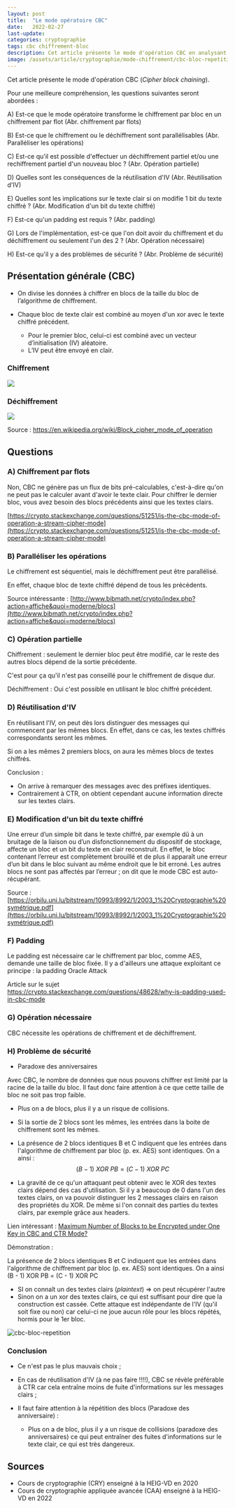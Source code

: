 ```yaml
---
layout: post
title:  "Le mode opératoire CBC"
date:   2022-02-27
last-update: 
categories: cryptographie 
tags: cbc chiffrement-bloc
description: Cet article présente le mode d'opération CBC en analysant également sa sécurité (réutilisation d'IV, répétition de blocs).
image: /assets/article/cryptographie/mode-chiffrement/cbc-bloc-repetition.png
---
```




Cet article présente le mode d'opération CBC (*Cipher block chaining*). 

Pour une meilleure compréhension, les questions suivantes seront abordées :

A) Est-ce que le mode opératoire transforme le chiffrement par bloc en un chiffrement par flot (Abr.  chiffrement par flots)

B) Est-ce que le chiffrement ou le déchiffrement sont parallélisables (Abr.  Paralléliser les opérations)

C) Est-ce qu'il est possible d'effectuer un déchiffrement partiel et/ou une rechiffrement partiel d'un  nouveau bloc ? (Abr.  Opération partielle)

D) Quelles sont les conséquences de la réutilisation d'IV (Abr. Réutilisation d'IV)

E) Quelles sont les implications sur le texte clair si on modifie 1 bit du texte chiffré ? (Abr.  Modification d'un bit du texte chiffré)

F) Est-ce qu'un padding est requis ? (Abr.  padding)

G) Lors de l'implémentation, est-ce que l'on doit avoir du chiffrement et du déchiffrement ou seulement l'un des 2 ? (Abr.  Opération nécessaire)

H) Est-ce qu'il y a des problèmes de sécurité ? (Abr.  Problème de sécurité)

## Présentation générale (CBC)

- On divise les données à chiffrer en blocs de la taille du bloc de l’algorithme de chiffrement.

- Chaque bloc de texte clair est combiné au moyen d'un xor avec le texte chiffré précédent.

  - Pour le premier bloc, celui-ci est combiné avec un vecteur d’initialisation (IV) aléatoire.
  - L’IV peut être envoyé en clair.

  

### 	Chiffrement

![](https://upload.wikimedia.org/wikipedia/commons/thumb/8/80/CBC_encryption.svg/900px-CBC_encryption.svg.png)





### Déchiffrement

![](https://upload.wikimedia.org/wikipedia/commons/thumb/2/2a/CBC_decryption.svg/900px-CBC_decryption.svg.png)



Source : https://en.wikipedia.org/wiki/Block_cipher_mode_of_operation

## Questions

### A) Chiffrement par flots  

Non, CBC ne génère pas un flux de bits pré-calculables, c'est-à-dire qu'on ne peut pas le calculer avant d'avoir le texte clair. Pour chiffrer le dernier bloc, vous avez besoin des blocs précédents ainsi que les textes clairs.

[https://crypto.stackexchange.com/questions/51251/is-the-cbc-mode-of-operation-a-stream-cipher-mode](https://crypto.stackexchange.com/questions/51251/is-the-cbc-mode-of-operation-a-stream-cipher-mode)

### B) Paralléliser les opérations 

Le chiffrement est séquentiel, mais le déchiffrement peut être parallélisé.

En effet, chaque bloc de texte chiffré dépend de tous les précédents.

Source intéressante : [http://www.bibmath.net/crypto/index.php?action=affiche&quoi=moderne/blocs](http://www.bibmath.net/crypto/index.php?action=affiche&quoi=moderne/blocs)

### C) Opération partielle  

Chiffrement : seulement le dernier bloc peut être modifié, car le reste des autres blocs dépend de la sortie précédente.

C'est pour ça qu'il n'est pas conseillé pour le chiffrement de disque dur.

Déchiffrement : Oui c'est possible en utilisant le bloc chiffré précédent.

### D) Réutilisation d'IV  

En réutilisant l'IV, on peut dès lors distinguer des messages qui commencent par les mêmes
blocs. En effet, dans ce cas, les textes chiffrés correspondants seront les mêmes.

Si on a les mêmes 2 premiers blocs, on aura les mêmes blocs de textes chiffrés.

Conclusion : 

- On arrive à remarquer des messages avec des préfixes identiques.
- Contrairement à CTR, on obtient cependant aucune information directe sur les textes clairs. 

### E) Modification d'un bit du texte chiffré  

Une erreur d’un simple bit dans le texte chiffré, par exemple dû à un bruitage de la liaison ou d’un disfonctionnement du dispositif de stockage, affecte un bloc et un bit du texte en clair reconstruit. En effet, le bloc contenant l’erreur est complètement brouillé et de plus il apparaît une erreur d’un bit dans le bloc suivant au même endroit que le bit erroné. Les autres blocs ne sont pas affectés par l’erreur ; on dit que le mode CBC est auto-récupérant.

Source : [https://orbilu.uni.lu/bitstream/10993/8992/1/2003_1%20Cryptographie%20symétrique.pdf](https://orbilu.uni.lu/bitstream/10993/8992/1/2003_1%20Cryptographie%20symétrique.pdf)



### F) Padding  

Le padding est nécessaire car le chiffrement par bloc, comme AES, demande une taille de bloc fixée. Il y a d'ailleurs une attaque exploitant ce principe : la padding Oracle Attack

Article sur le sujet https://crypto.stackexchange.com/questions/48628/why-is-padding-used-in-cbc-mode

### G) Opération nécessaire  

CBC nécessite les opérations de chiffrement et de déchiffrement.

### H) Problème de sécurité  

- Paradoxe des anniversaires

Avec CBC, le nombre de données que nous pouvons chiffrer est limité par la racine de la taille du bloc. Il faut donc faire attention à ce que cette taille de bloc ne soit pas trop faible.

- Plus on a de blocs, plus il y a un risque de collisions.

- Si la sortie de 2 blocs sont les mêmes, les entrées dans la boite de chiffrement sont les mêmes.

- La présence de 2 blocs identiques B et C indiquent que les entrées dans l'algorithme de chiffrement par bloc (p. ex. AES) sont identiques. On a ainsi :
  $$
  (B - 1)~XOR~PB = (C - 1)~XOR~PC
  $$
  
- La gravité de ce qu'un attaquant peut obtenir avec le XOR des textes clairs dépend des cas d'utilisation. Si il y a beaucoup de 0 dans l'un des textes clairs, on va pouvoir distinguer les 2 messages clairs en raison des propriétés du XOR. De même si l'on connait des parties du textes clairs, par exemple grâce aux headers.

Lien intéressant : [Maximum Number of Blocks to be Encrypted under One Key in CBC and CTR Mode?](https://crypto.stackexchange.com/questions/51518/maximum-number-of-blocks-to-be-encrypted-under-one-key-in-cbc-and-ctr-mode)

Démonstration :

La présence de 2 blocs identiques B et C indiquent que les entrées dans l'algorithme de chiffrement par bloc (p. ex. AES) sont identiques. On a ainsi (B - 1) XOR PB = (C - 1) XOR PC

- SI on connaît un des textes clairs (*plaintext*) => on peut récupérer l'autre
- Sinon on a un xor des textes clairs, ce qui est suffisant pour dire que la construction est cassée.
  Cette attaque est indépendante de l'IV (qu'il soit fixe ou non) car celui-ci ne joue aucun rôle pour les blocs répétés, hormis pour le 1er bloc.

![cbc-bloc-repetition](C:\Users\super\switchdrive2\HEIG\divers\mywebsite\accessDenied\assets\article\cryptographie\mode-chiffrement\cbc-bloc-repetition.png)





### Conclusion 

- Ce n'est pas le plus mauvais choix ;
- En cas de réutilisation d'IV (à ne pas faire !!!!), CBC se révèle préférable à CTR car cela entraîne moins de fuite d'informations sur les messages clairs ;

- Il faut faire attention à la répétition des blocs (Paradoxe des anniversaire) : 
  - Plus on a de bloc, plus il y a un risque de collisions (paradoxe des anniversaires) ce qui peut entraîner des fuites d'informations sur le texte clair, ce qui est très dangereux.

  

## Sources

- Cours de cryptographie (CRY) enseigné à la HEIG-VD en 2020
- Cours de cryptographie appliquée avancée (CAA) enseigné à la HEIG-VD en 2022
